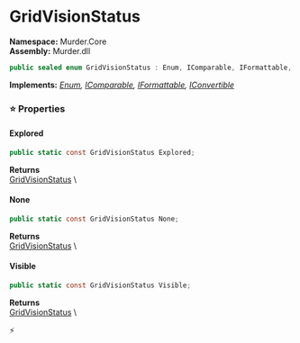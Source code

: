 # GridVisionStatus

**Namespace:** Murder.Core \
**Assembly:** Murder.dll

```csharp
public sealed enum GridVisionStatus : Enum, IComparable, IFormattable, IConvertible
```

**Implements:** _[Enum](https://learn.microsoft.com/en-us/dotnet/api/System.Enum?view=net-7.0), [IComparable](https://learn.microsoft.com/en-us/dotnet/api/System.IComparable?view=net-7.0), [IFormattable](https://learn.microsoft.com/en-us/dotnet/api/System.IFormattable?view=net-7.0), [IConvertible](https://learn.microsoft.com/en-us/dotnet/api/System.IConvertible?view=net-7.0)_

### ⭐ Properties
#### Explored
```csharp
public static const GridVisionStatus Explored;
```

**Returns** \
[GridVisionStatus](/Murder/Core/GridVisionStatus.html) \
#### None
```csharp
public static const GridVisionStatus None;
```

**Returns** \
[GridVisionStatus](/Murder/Core/GridVisionStatus.html) \
#### Visible
```csharp
public static const GridVisionStatus Visible;
```

**Returns** \
[GridVisionStatus](/Murder/Core/GridVisionStatus.html) \


⚡